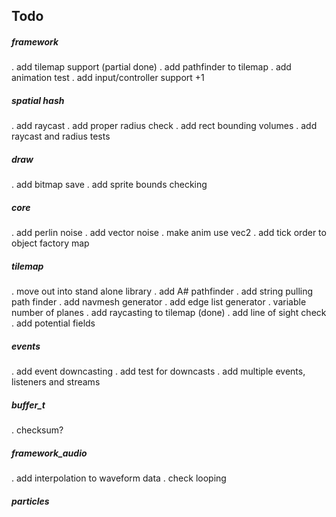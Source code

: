 ## Todo

##### framework
. add tilemap support (partial done)
. add pathfinder to tilemap
. add animation test
. add input/controller support +1

##### spatial hash
. add raycast
. add proper radius check
. add rect bounding volumes
. add raycast and radius tests

##### draw
. add bitmap save
. add sprite bounds checking

##### core
. add perlin noise
. add vector noise
. make anim use vec2
. add tick order to object factory map

##### tilemap
. move out into stand alone library
. add A# pathfinder
. add string pulling path finder
. add navmesh generator
. add edge list generator
. variable number of planes
. add raycasting to tilemap (done)
. add line of sight check
. add potential fields

##### events
. add event downcasting
. add test for downcasts
. add multiple events, listeners and streams

##### buffer_t
. checksum?

##### framework_audio
. add interpolation to waveform data
. check looping

##### particles

